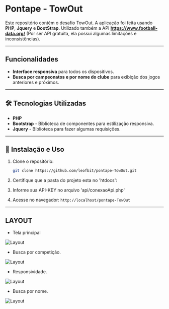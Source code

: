 # Pontape - TowOut

Este repositório contém o desafio TowOut. A aplicação foi feita usando **PHP**, **Jquery** e **BootStrap**. Utilizado também a API **https://www.football-data.org/** (Por ser API gratuita, ela possui algumas limitações e inconsistências).

---

## Funcionalidades

- **Interface responsiva** para todos os dispositivos.
- **Busca por campeonatos e por nome do clube** para exibição dos jogos anteriores e próximos.
---

## 🛠 Tecnologias Utilizadas

- **PHP**
- **Bootstrap** - Biblioteca de componentes para estilização responsiva.
- **Jquery** - Biblioteca para fazer algumas requisições.

---

## 🔧 Instalação e Uso

1. Clone o repositório:

   ```bash
   git clone https://github.com/leofbit/pontape-TowOut.git
   ```

2. Certifique que a pasta do projeto esta no 'htdocs':

3. Informe sua API-KEY no arquivo 'api/conexaoApi.php'

4. Acesse no navegador: `http://localhost/pontape-TowOut`

---


## LAYOUT
- Tela principal
<img src="https://img001.prntscr.com/file/img001/Er7xhQghQgmBFdqKrOxQVA.png" alt="Layout">

- Busca por competição.
<img src="https://img001.prntscr.com/file/img001/vzn7H7_tTqKcFTgx1-2UPQ.png" alt="Layout">

- Responsividade.
<img src="https://img001.prntscr.com/file/img001/BTXOBOTBTNiibjVqj9gosA.png" alt="Layout">

- Busca por nome.
<img src="https://img001.prntscr.com/file/img001/KCOkY6mtSsu_KcSyeY4Cpw.png" alt="Layout">

